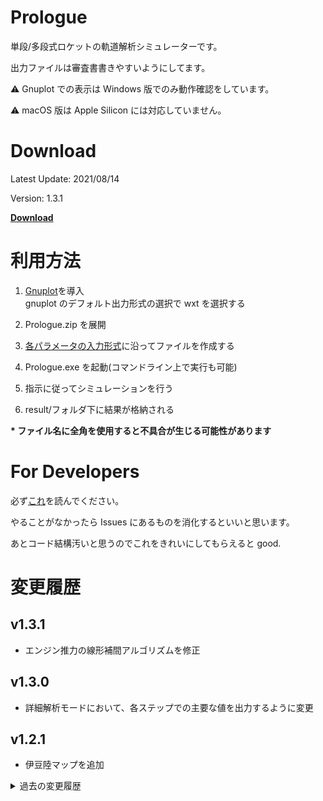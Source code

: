 # Prologue

単段/多段式ロケットの軌道解析シミュレーターです。

出力ファイルは審査書書きやすいようにしてます。

:warning: Gnuplot での表示は Windows 版でのみ動作確認をしています。

:warning: macOS 版は Apple Silicon には対応していません。

# Download

Latest Update: 2021/08/14

Version: 1.3.1

[**Download**](https://github.com/FROM-THE-EARTH/Prologue/releases)

# 利用方法

1. [Gnuplot](https://sourceforge.net/projects/gnuplot/files/gnuplot/5.2.8/)を導入<br>
   gnuplot のデフォルト出力形式の選択で wxt を選択する

2. Prologue.zip を展開

3. [各パラメータの入力形式](https://github.com/FROM-THE-EARTH/Prologue/blob/master/docs/INPUT.md)に沿ってファイルを作成する

4. Prologue.exe を起動(コマンドライン上で実行も可能)

5. 指示に従ってシミュレーションを行う

6. result/フォルダ下に結果が格納される

**\* ファイル名に全角を使用すると不具合が生じる可能性があります**

# For Developers

必ず[これ](https://github.com/FROM-THE-EARTH/Prologue/blob/master/docs/DEVELOPMENT.md)を読んでください。

やることがなかったら Issues にあるものを消化するといいと思います。

あとコード結構汚いと思うのでこれをきれいにしてもらえると good.

# 変更履歴

## v1.3.1

- エンジン推力の線形補間アルゴリズムを修正

## v1.3.0

- 詳細解析モードにおいて、各ステップでの主要な値を出力するように変更

## v1.2.1

- 伊豆陸マップを追加

<details>
<summary>過去の変更履歴</summary>

## v1.2.0

- 圧力中心傾斜、抗力係数傾斜を計算に含むように変更
- 機体速度に対する圧力中心（傾斜），抗力係数（傾斜），法線力係数　を入力するを追加(input/airspeed_param/\*\*.csv として保存する。指定しない場合は諸元 JSON の定数を用いる。傾斜は指定されていない場合 0 となる。)
- 機体諸元 json ファイルに有効でない値がある場合にエラーを出力するように変更
- 伊豆海の緯度経度情報を設定

## v1.1.1

- 抗力係数の向きを修正
- 風向風速ファイルにヘッダを追加

## v1.1.0

- 伊豆海マップを追加

## v1.0.1

- 弾道シミュレーションモードで最高高度時刻が取得できない不具合を修正

## v1.0.0

- リリース

</details>
